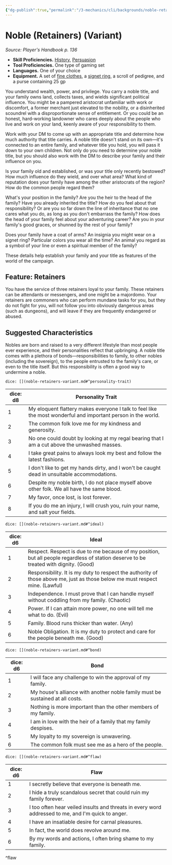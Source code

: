 ```yaml
---
{"dg-publish":true,"permalink":"/3-mechanics/cli/backgrounds/noble-retainers-variant/","tags":["ttrpg-cli/background","ttrpg-cli/compendium/src/5e/phb"]}
---
```


# Noble (Retainers) (Variant)
*Source: Player's Handbook p. 136*  


- **Skill Proficiencies.** [History](3-Mechanics/CLI/rules/skills.md#History), [Persuasion](3-Mechanics/CLI/rules/skills.md#Persuasion)  
- **Tool Proficiencies.** One type of gaming set  
- **Languages.** One of your choice  
- **Equipment.** A set of [fine clothes](3-Mechanics/CLI/items/fine-clothes.md), a [signet ring](3-Mechanics/CLI/items/signet-ring.md), a scroll of pedigree, and a purse containing 25 gp  

You understand wealth, power, and privilege. You carry a noble title, and your family owns land, collects taxes, and wields significant political influence. You might be a pampered aristocrat unfamiliar with work or discomfort, a former merchant just elevated to the nobility, or a disinherited scoundrel with a disproportionate sense of entitlement. Or you could be an honest, hard-working landowner who cares deeply about the people who live and work on your land, keenly aware of your responsibility to them.

Work with your DM to come up with an appropriate title and determine how much authority that title carries. A noble title doesn't stand on its own—it's connected to an entire family, and whatever title you hold, you will pass it down to your own children. Not only do you need to determine your noble title, but you should also work with the DM to describe your family and their influence on you.

Is your family old and established, or was your title only recently bestowed? How much influence do they wield, and over what area? What kind of reputation does your family have among the other aristocrats of the region? How do the common people regard them?

What's your position in the family? Are you the heir to the head of the family? Have you already inherited the title? How do you feel about that responsibility? Or are you so far down the line of inheritance that no one cares what you do, as long as you don't embarrass the family? How does the head of your family feel about your adventuring career? Are you in your family's good graces, or shunned by the rest of your family?

Does your family have a coat of arms? An insignia you might wear on a signet ring? Particular colors you wear all the time? An animal you regard as a symbol of your line or even a spiritual member of the family?

These details help establish your family and your title as features of the world of the campaign.

## Feature: Retainers

You have the service of three retainers loyal to your family. These retainers can be attendants or messengers, and one might be a majordomo. Your retainers are commoners who can perform mundane tasks for you, but they do not fight for you, will not follow you into obviously dangerous areas (such as dungeons), and will leave if they are frequently endangered or abused.

## Suggested Characteristics

Nobles are born and raised to a very different lifestyle than most people ever experience, and their personalities reflect that upbringing. A noble title comes with a plethora of bonds—responsibilities to family, to other nobles (including the sovereign), to the people entrusted to the family's care, or even to the title itself. But this responsibility is often a good way to undermine a noble.

`dice: [](noble-retainers-variant.md#^personality-trait)`

| dice: d8 | Personality Trait |
|----------|-------------------|
| 1 | My eloquent flattery makes everyone I talk to feel like the most wonderful and important person in the world. |
| 2 | The common folk love me for my kindness and generosity. |
| 3 | No one could doubt by looking at my regal bearing that I am a cut above the unwashed masses. |
| 4 | I take great pains to always look my best and follow the latest fashions. |
| 5 | I don't like to get my hands dirty, and I won't be caught dead in unsuitable accommodations. |
| 6 | Despite my noble birth, I do not place myself above other folk. We all have the same blood. |
| 7 | My favor, once lost, is lost forever. |
| 8 | If you do me an injury, I will crush you, ruin your name, and salt your fields. |{ #personality-trait}


`dice: [](noble-retainers-variant.md#^ideal)`

| dice: d6 | Ideal |
|----------|-------|
| 1 | Respect. Respect is due to me because of my position, but all people regardless of station deserve to be treated with dignity. (Good) |
| 2 | Responsibility. It is my duty to respect the authority of those above me, just as those below me must respect mine. (Lawful) |
| 3 | Independence. I must prove that I can handle myself without coddling from my family. (Chaotic) |
| 4 | Power. If I can attain more power, no one will tell me what to do. (Evil) |
| 5 | Family. Blood runs thicker than water. (Any) |
| 6 | Noble Obligation. It is my duty to protect and care for the people beneath me. (Good) |{ #ideal}


`dice: [](noble-retainers-variant.md#^bond)`

| dice: d6 | Bond |
|----------|------|
| 1 | I will face any challenge to win the approval of my family. |
| 2 | My house's alliance with another noble family must be sustained at all costs. |
| 3 | Nothing is more important than the other members of my family. |
| 4 | I am in love with the heir of a family that my family despises. |
| 5 | My loyalty to my sovereign is unwavering. |
| 6 | The common folk must see me as a hero of the people. |{ #bond}


`dice: [](noble-retainers-variant.md#^flaw)`

| dice: d6 | Flaw |
|----------|------|
| 1 | I secretly believe that everyone is beneath me. |
| 2 | I hide a truly scandalous secret that could ruin my family forever. |
| 3 | I too often hear veiled insults and threats in every word addressed to me, and I'm quick to anger. |
| 4 | I have an insatiable desire for carnal pleasures. |
| 5 | In fact, the world does revolve around me. |
| 6 | By my words and actions, I often bring shame to my family. |
^flaw